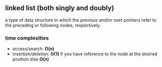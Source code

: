 ## linked list (both singly and doubly)
a type of data structure in which the previous and/or next pointers refer to the preceding or following nodes, respectively.

### time complexities
- access/search: **O(n)**
- insertion/deletion: **O(1)** if you have reference to the node at the desired position else **O(n)**